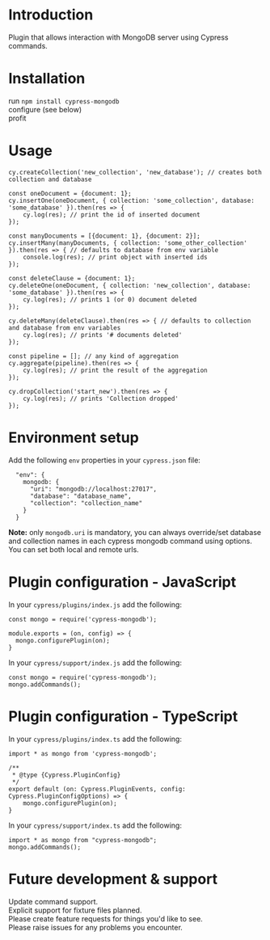 # Introduction

Plugin that allows interaction with MongoDB server using Cypress commands.

# Installation

run `npm install cypress-mongodb`<br>
configure (see below)<br>
profit

# Usage

```
cy.createCollection('new_collection', 'new_database'); // creates both collection and database

const oneDocument = {document: 1};
cy.insertOne(oneDocument, { collection: 'some_collection', database: 'some_database' }).then(res => {
    cy.log(res); // print the id of inserted document
});

const manyDocuments = [{document: 1}, {document: 2}];
cy.insertMany(manyDocuments, { collection: 'some_other_collection' }).then(res => { // defaults to database from env variable
    console.log(res); // print object with inserted ids
});

const deleteClause = {document: 1};
cy.deleteOne(oneDocument, { collection: 'new_collection', database: 'some_database' }).then(res => {
    cy.log(res); // prints 1 (or 0) document deleted
});

cy.deleteMany(deleteClause).then(res => { // defaults to collection and database from env variables
    cy.log(res); // prints '# documents deleted'
});

const pipeline = []; // any kind of aggregation
cy.aggregate(pipeline).then(res => {
    cy.log(res); // print the result of the aggregation
});

cy.dropCollection('start_new').then(res => {
    cy.log(res); // prints 'Collection dropped'
});
```

# Environment setup

Add the following `env` properties in your `cypress.json` file:

```
  "env": {
    mongodb: {
      "uri": "mongodb://localhost:27017",
      "database": "database_name",
      "collection": "collection_name"
    }
  }
```

<b>Note:</b> only `mongodb.uri` is mandatory, you can always override/set database and collection names in each cypress mongodb command using options. You can set both local and remote urls.

# Plugin configuration - JavaScript

In your `cypress/plugins/index.js` add the following:

```
const mongo = require('cypress-mongodb');

module.exports = (on, config) => {
  mongo.configurePlugin(on);
}
```

In your `cypress/support/index.js` add the following:

```
const mongo = require('cypress-mongodb');
mongo.addCommands();
```

# Plugin configuration - TypeScript

In your `cypress/plugins/index.ts` add the following:

```
import * as mongo from 'cypress-mongodb';

/**
 * @type {Cypress.PluginConfig}
 */
export default (on: Cypress.PluginEvents, config: Cypress.PluginConfigOptions) => {
    mongo.configurePlugin(on);
}
```

In your `cypress/support/index.ts` add the following:

```
import * as mongo from "cypress-mongodb";
mongo.addCommands();
```

# Future development & support

Update command support.<br>
Explicit support for fixture files planned.<br>
Please create feature requests for things you'd like to see.<br>
Please raise issues for any problems you encounter.
